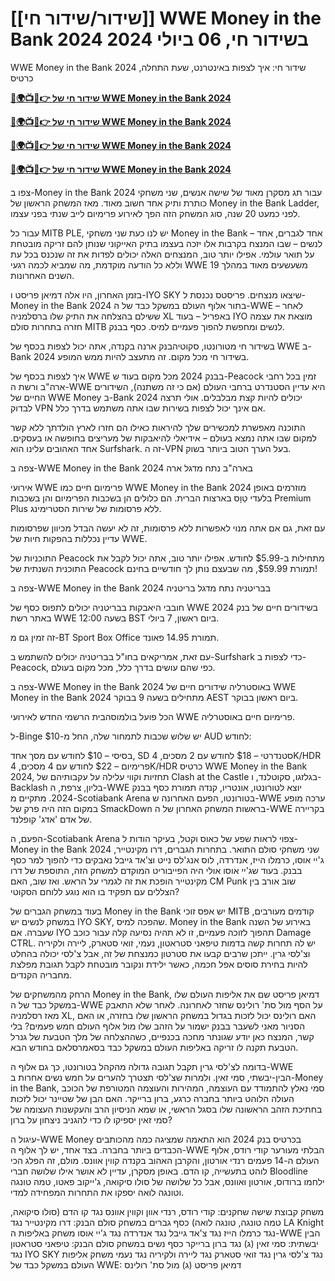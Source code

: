 #  [[שידור/שידור חי]] WWE Money in the Bank 2024 בשידור חי, 06 ביולי 2024

WWE Money in the Bank 2024 שידור חי: איך לצפות באינטרנט, שעת התחלה, כרטיס

**[🔴🌍📺📱👉 שידור חי של WWE Money in the Bank 2024](https://cutt.ly/PefZloit)**

**[🔴🌍📺📱👉 שידור חי של WWE Money in the Bank 2024](https://cutt.ly/PefZloit)**

**[🔴🌍📺📱👉 שידור חי של WWE Money in the Bank 2024](https://cutt.ly/PefZloit)**

**[🔴🌍📺📱👉 שידור חי של WWE Money in the Bank 2024](https://cutt.ly/PefZloit)**

צפו ב-Money in the Bank 2024 עבור תג מסקרן מאוד של שישה אנשים, שני משחקי כותרת ותיק אחד חשוב מאוד. מאז המשחק הראשון של Money in the Bank Ladder, לפני כמעט 20 שנה, סוג המשחק הזה הפך לאירוע פרימיום לייב שנתי בפני עצמו.

עבור כל MITB PLE, יש לנו כעת שני משחקי Money in the Bank – אחד לגברים, אחד לנשים – שבו המנצח בקרבות אלו יזכה בעצמו בתיק האייקוני שנותן להם זריקה מובטחת על תואר עולמי. אפילו יותר טוב, המנצחים האלה יכולים לפדות את זה שנכנס בכל עת וללא כל הודעה מוקדמת, מה שמביא לכמה רגעי WWE משעשעים מאוד במהלך 19 השנים האחרונות.

בזמן האחרון, היו אלה דמיאן פריסט ו-IYO SKY שיצאו מנצחים. פריסטס נכנסת ל-Money in the Bank 2024 בתור אלוף העולם במשקל כבד של ה-WWE – לאחר ששילם בהצלחה את התיק שלו ברסלמניה XL באפריל – בעוד IYO מוצאת את עצמה חזרה בתחרות סולם MITB לנשים ומחפשת להפוך פעמיים למיס. כסף בבנק.

בשידור חי מטורונטו, סקוטיהבנק ארנה בקנדה, אתה יכול לצפות בכסף של WWE ב-Bank 2024 בשידור חי מכל מקום. זה מתעצב להיות ממש המופע.


איך לצפות בכסף של WWE בבנק 2024 מכל מקום
בעוד ש-Peacock זמין בכל רחבי ארה"ב ורשת ה-WWE היא עדיין הסטנדרט ברחבי העולם (אם כי זה משתנה), השידורים החיים של WWE Money ב-Bank 2024 יכולים להיות קצת מבלבלים. אולי תרצה לבדוק VPN אם אינך יכול לצפות בשירות שבו אתה משתמש בדרך כלל.

התוכנה מאפשרת למכשירים שלך להיראות כאילו הם חזרו לארץ הולדתך ללא קשר למקום שבו אתה נמצא בעולם – אידיאלי להיאבקות של מעריצים בחופשה או בעסקים. אחד האהובים עלינו הוא Surfshark. זה ה-VPN בעל הערך הטוב ביותר בשוק.

צפה ב-WWE Money in the Bank 2024 בארה"ב
נתח מדגל ארה

אירועי WWE פרימיום חיים כמו WWE Money in the Bank 2024 מוזרמים באופן בלעדי טַוָס בארצות הברית. הם כלולים הן בשכבות הפרימיום והן בשכבות Premium Plus ללא פרסומות של שירות הסטרימינג.


עם זאת, גם אם אתה מנוי לאפשרות ללא פרסומות, זה לא יעשה הבדל מכיוון שפרסומות עדיין נכללות בהפקות חיות של WWE.

התוכניות של Peacock מתחילות ב-$5.99 לחודש. אפילו יותר טוב, אתה יכול לקבל את התוכנית השנתית של Peacock תמורת $59.99, מה שבעצם נותן לך חודשיים בחינם!

צפה ב-WWE Money in the Bank 2024 בבריטניה
נתח מדגל בריטניה

חובבי היאבקות בבריטניה יכולים לתפוס כסף של WWE בשידורים חיים של בנק 2024 באתר רשת WWE בשעה 12:00 BST ביום ראשון, 7 ביולי.

זה זמין גם מ-BT Sport Box Office תמורת 14.95 פאונד.

עם זאת, אמריקאים בחו"ל בבריטניה יכולים להשתמש ב-Surfshark כדי לצפות ב-Peacock, כפי שהם עושים בדרך כלל, מכל מקום בעולם.


צפה ב-WWE Money in the Bank 2024 באוסטרליה
שידורים חיים של WWE Money in the Bank 2024 מתחילים בשעה 9 בבוקר AEST ביום ראשון בבוקר.

הכל פועל בולמוסהבית הרשמי החדש לאירועי WWE פרימיום חיים באוסטרליה.

ל-Binge יש שלוש שכבות לתמחור שלה, החל מ-$10 AUD לחודש:

בסיסי – $10 לחודש עם מסך אחד, SD
סטנדרטי – $18 לחודש עם 2 מסכים, 4K/HDR
פרימיום – $22 לחודש עם 4 מסכים, 4K/HDR
כרטיס WWE Money in the Bank 2024, תחזיות וקווי עלילה
על עקבותיהם של Clash at the Castle בגלזגו, סקוטלנד, ו-Backlash בליון, צרפת, ה-WWE יוצא לטורונטו, אונטריו, קנדה תמורת כסף בבנק 2024. מתקיים מ-Scotiabank Arena בטורונטו, הפעם האחרונה ש-WWE ערכה מופע במקום הזה היה פרק של SmackDown בראשות המשחק האחרון של ה-WWE בקריירה של אדם 'אדג' קופלנד.

הפעם, ה-Scotiabank Arena צפוי לראות שפע של כאוס וקטל, בעיקר הודות ל-Money in the Bank 2024 שני משחקי סולם התואר. בתחרות הגברים, דרו מקינטייר, ג'יי אוסו, כרמלו הייז, אנדרדה, לוס אנג'לס נייט וצ'אד גייבל נאבקים כדי להפוך למר כסף בבנק. בעוד שג'יי אוסו אולי היה הפייבוריט המוקדם למשחק הזה, התוספת של דרו מקינטייר הופכת את זה לגמרי על הראש. ואז שוב, האם CM Punk שוב אורב בין הצללים עם תפקיד בו הוא נוגע ללוחם הסקוטי?


בעוד במשחק הגברים של Money in the Bank יש אפס זוכי MITB קודמים מעורבים, במשחק לנשים יש IYO SKY, שהפכה למיס. Money in the Bank באירוע של השנה שעברה. אם IYO תהפוך לזוכה פעמיים, זו לא תהיה נסיעה קלה עבור כוכב Damage CTRL. יש לה תחרות קשה בדמות טיפאני סטראטון, נעמי, זואי סטארק, ליירה ולקיריה וצ'לסי גרין. ייתכן שרבים קבעו את סטרטון כמנצחת של זה, אבל צ'לסי יכולה בהחלט להיות בחירת סוסים אפל חכמה, כאשר ילידת ונקובר מובטחת לקבל תגובת מפלצת מחבריה הקנדים.

הרחק מהמשחקים של Money in the Bank, דמיאן פריסט שם את אליפות העולם שלו במשקל כבד של ה-WWE על הסף מול סת' רולינס שחזר לאחרונה. לאחר שלא התאבק מאז רסלמניה XL, האם רולינס יכול לזכות בגדול במשחק הראשון שלו בחזרה, או האם הסניור מאני לשעבר בבנק ישמור על הזהב שלו מול אלוף העולם חמש פעמים? בלי קשר, המנצח כאן יודע שגונתר מחכה בכנפיים, כשההצלחה של מלך הטבעת של גנרל הטבעת תקנה לו זריקה באליפות העולם במשקל כבד בסאמרסלאם בחודש הבא.

בדומה לצ'לסי גרין תקבל תגובה גדולה מהקהל בטורונטו, כך גם אלוף ה-WWE הבין-יבשתי, סמי זאין. ולמרות שצ'לסי תצטרך להערים על חמש נשים אחרות ב-Money in the Bank, סמי נאלץ להתמודד עם העוצמה, המהירות והעוצמה המטורפת של הכוכב העולה הלוהט ביותר בחברה כרגע, ברון ברייקר. האם הבן של שטיינר יכול לזכות בחתיכת הזהב הראשונה שלו בסגל הראשי, או שמא הניסיון הרב והעקשנות העצומה של סמי זאין יספיקו לו כדי להגניב ניצחון על ברון?

עיגול ה-WWE Money בכרטיס בנק 2024 הוא התאמה שמציגה כמה מהכותבים הכבדים ביותר בחברה. בצד אחד, יש לך אלוף ה-WWE הבלתי מעורער קודי רודס, אלוף העולם ה-14 פעמים רנדי אורטון, והקרבן האהוב בקנדה קווין אוונס. מולם, זה הפלג הכי לוהט בתעשייה, קו הדם. באופן מסקרן, עדיין לא אושר אילו שלושה חברי Bloodline ילחמו ברודוס, אורטון ואוונס, אבל כל שלושה של סולו סיקואה, ג'ייקוב פאטו, טמה טונגה וטונגה לואה יספקו את התחרות המפחידה למדי.

משחק קבוצת שישה שחקנים: קודי רודס, רנדי אוון וקווין אוונס נגד קו הדם (סולו סיקואה, טמה טונגה, טונגה לואה)
כסף גברים במשחק סולם הבנק: דרו מקינטייר נגד LA Knight נגד כרמלו הייז נגד צ'אד גייבל נגד אנדרדה נגד ג'יי אוסו
משחק באליפות ה-WWE הבין יבשתית: סמי זאין (ג) נגד ברון ברייקר
כסף נשים במשחק סולם הבנק: טיפאני סטראטון נגד IYO SKY נגד צ'לסי גרין נגד זואי סטארק נגד ליירה ולקיריה נגד נעמי
משחק אליפות העולם במשקל כבד של WWE: דמיאן פריסט (ג) מול סת' רולינס
